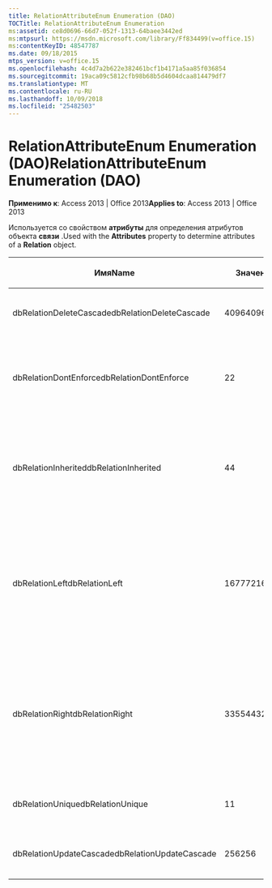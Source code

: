 ```yaml
---
title: RelationAttributeEnum Enumeration (DAO)
TOCTitle: RelationAttributeEnum Enumeration
ms:assetid: ce8d0696-66d7-052f-1313-64baee3442ed
ms:mtpsurl: https://msdn.microsoft.com/library/Ff834499(v=office.15)
ms:contentKeyID: 48547787
ms.date: 09/18/2015
mtps_version: v=office.15
ms.openlocfilehash: 4c4d7a2b622e382461bcf1b4171a5aa85f036854
ms.sourcegitcommit: 19aca09c5812cfb98b68b5d4604dcaa814479df7
ms.translationtype: MT
ms.contentlocale: ru-RU
ms.lasthandoff: 10/09/2018
ms.locfileid: "25482503"
---
```

# <a name="relationattributeenum-enumeration-dao"></a><span data-ttu-id="aa479-102">RelationAttributeEnum Enumeration (DAO)</span><span class="sxs-lookup"><span data-stu-id="aa479-102">RelationAttributeEnum Enumeration (DAO)</span></span>


<span data-ttu-id="aa479-103">**Применимо к**: Access 2013 | Office 2013</span><span class="sxs-lookup"><span data-stu-id="aa479-103">**Applies to**: Access 2013 | Office 2013</span></span>

<span data-ttu-id="aa479-104">Используется со свойством **атрибуты** для определения атрибутов объекта **связи** .</span><span class="sxs-lookup"><span data-stu-id="aa479-104">Used with the **Attributes** property to determine attributes of a **Relation** object.</span></span>

<table>
<colgroup>
<col style="width: 33%" />
<col style="width: 33%" />
<col style="width: 33%" />
</colgroup>
<thead>
<tr class="header">
<th><p><span data-ttu-id="aa479-105">Имя</span><span class="sxs-lookup"><span data-stu-id="aa479-105">Name</span></span></p></th>
<th><p><span data-ttu-id="aa479-106">Значение</span><span class="sxs-lookup"><span data-stu-id="aa479-106">Value</span></span></p></th>
<th><p><span data-ttu-id="aa479-107">Описание</span><span class="sxs-lookup"><span data-stu-id="aa479-107">Description</span></span></p></th>
</tr>
</thead>
<tbody>
<tr class="odd">
<td><p><span data-ttu-id="aa479-108">dbRelationDeleteCascade</span><span class="sxs-lookup"><span data-stu-id="aa479-108">dbRelationDeleteCascade</span></span></p></td>
<td><p><span data-ttu-id="aa479-109">4096</span><span class="sxs-lookup"><span data-stu-id="aa479-109">4096</span></span></p></td>
<td><p><span data-ttu-id="aa479-110">Удаление cascade</span><span class="sxs-lookup"><span data-stu-id="aa479-110">Deletions cascade</span></span></p></td>
</tr>
<tr class="even">
<td><p><span data-ttu-id="aa479-111">dbRelationDontEnforce</span><span class="sxs-lookup"><span data-stu-id="aa479-111">dbRelationDontEnforce</span></span></p></td>
<td><p><span data-ttu-id="aa479-112">2</span><span class="sxs-lookup"><span data-stu-id="aa479-112">2</span></span></p></td>
<td><p><span data-ttu-id="aa479-113">Отношение не применяется (не целостность данных)</span><span class="sxs-lookup"><span data-stu-id="aa479-113">Relationship not enforced (no referential integrity)</span></span></p></td>
</tr>
<tr class="odd">
<td><p><span data-ttu-id="aa479-114">dbRelationInherited</span><span class="sxs-lookup"><span data-stu-id="aa479-114">dbRelationInherited</span></span></p></td>
<td><p><span data-ttu-id="aa479-115">4</span><span class="sxs-lookup"><span data-stu-id="aa479-115">4</span></span></p></td>
<td><p><span data-ttu-id="aa479-116">Связь существует в базе данных, содержащий два связанных таблиц</span><span class="sxs-lookup"><span data-stu-id="aa479-116">Relationship exists in the database containing the two linked tables</span></span></p></td>
</tr>
<tr class="even">
<td><p><span data-ttu-id="aa479-117">dbRelationLeft</span><span class="sxs-lookup"><span data-stu-id="aa479-117">dbRelationLeft</span></span></p></td>
<td><p><span data-ttu-id="aa479-118">16777216</span><span class="sxs-lookup"><span data-stu-id="aa479-118">16777216</span></span></p></td>
<td><p><span data-ttu-id="aa479-119">Microsoft Access.</span><span class="sxs-lookup"><span data-stu-id="aa479-119">Microsoft Access only.</span></span> <span data-ttu-id="aa479-120">В режиме конструктора отображение LEFT JOIN как тип связи по умолчанию.</span><span class="sxs-lookup"><span data-stu-id="aa479-120">In Design view, display a LEFT JOIN as the default join type.</span></span></p></td>
</tr>
<tr class="odd">
<td><p><span data-ttu-id="aa479-121">dbRelationRight</span><span class="sxs-lookup"><span data-stu-id="aa479-121">dbRelationRight</span></span></p></td>
<td><p><span data-ttu-id="aa479-122">33554432</span><span class="sxs-lookup"><span data-stu-id="aa479-122">33554432</span></span></p></td>
<td><p><span data-ttu-id="aa479-123">Microsoft Access.</span><span class="sxs-lookup"><span data-stu-id="aa479-123">Microsoft Access only.</span></span> <span data-ttu-id="aa479-124">В режиме конструктора отображение RIGHT JOIN как тип связи по умолчанию.</span><span class="sxs-lookup"><span data-stu-id="aa479-124">In Design view, display a RIGHT JOIN as the default join type.</span></span></p></td>
</tr>
<tr class="even">
<td><p><span data-ttu-id="aa479-125">dbRelationUnique</span><span class="sxs-lookup"><span data-stu-id="aa479-125">dbRelationUnique</span></span></p></td>
<td><p><span data-ttu-id="aa479-126">1</span><span class="sxs-lookup"><span data-stu-id="aa479-126">1</span></span></p></td>
<td><p><span data-ttu-id="aa479-127">Двустороннее отношение</span><span class="sxs-lookup"><span data-stu-id="aa479-127">One-to-one relationship</span></span></p></td>
</tr>
<tr class="odd">
<td><p><span data-ttu-id="aa479-128">dbRelationUpdateCascade</span><span class="sxs-lookup"><span data-stu-id="aa479-128">dbRelationUpdateCascade</span></span></p></td>
<td><p><span data-ttu-id="aa479-129">256</span><span class="sxs-lookup"><span data-stu-id="aa479-129">256</span></span></p></td>
<td><p><span data-ttu-id="aa479-130">Cascade обновлений</span><span class="sxs-lookup"><span data-stu-id="aa479-130">Updates cascade</span></span></p></td>
</tr>
</tbody>
</table>

